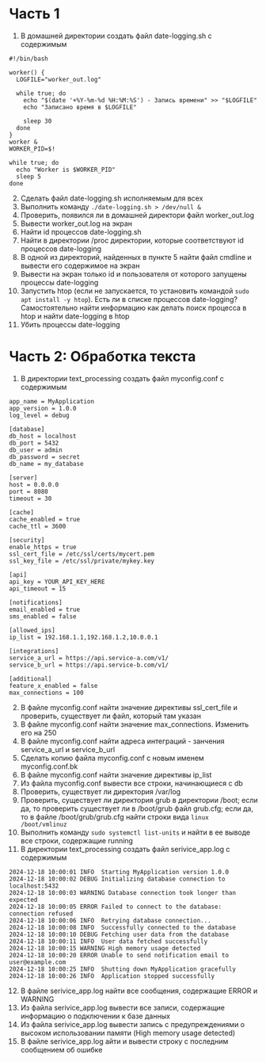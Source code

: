 # Часть 1
1) В домашней директории создать файл date-logging.sh с содержимым
```
#!/bin/bash

worker() {
  LOGFILE="worker_out.log"

  while true; do
    echo "$(date '+%Y-%m-%d %H:%M:%S') - Запись времени" >> "$LOGFILE"
    echo "Записано время в $LOGFILE"

    sleep 30
  done
}
worker &
WORKER_PID=$!

while true; do
  echo "Worker is $WORKER_PID"
  sleep 5
done
```
2) Сделать файл date-logging.sh исполняемым для всех
3) Выполнить команду ```./date-logging.sh > /dev/null &```
4) Проверить, появился ли в домашней директори файл worker_out.log
5) Вывести worker_out.log на экран
6) Найти id процессов date-logging.sh
7) Найти в директории /proc директории, которые соответствуют id процессов date-logging
8) В одной из директорий, найденных в пункте 5 найти файл cmdline и вывести его содержимое на экран
9) Вывести на экран только id и пользователя от которого запущены процессы date-logging
10) Запустить htop (если не запускается, то установить командой ```sudo apt install -y htop```). Есть ли в списке процессов date-logging? Самостоятельно найти информацию как делать поиск процесса в htop и найти date-logging в htop
11) Убить процессы date-logging
# Часть 2: Обработка текста
1) В директории text_processing создать файл myconfig.conf с содержимым
```
app_name = MyApplication
app_version = 1.0.0
log_level = debug

[database]
db_host = localhost
db_port = 5432
db_user = admin
db_password = secret
db_name = my_database

[server]
host = 0.0.0.0
port = 8080
timeout = 30

[cache]
cache_enabled = true
cache_ttl = 3600

[security]
enable_https = true
ssl_cert_file = /etc/ssl/certs/mycert.pem
ssl_key_file = /etc/ssl/private/mykey.key

[api]
api_key = YOUR_API_KEY_HERE
api_timeout = 15

[notifications]
email_enabled = true
sms_enabled = false

[allowed_ips]
ip_list = 192.168.1.1,192.168.1.2,10.0.0.1

[integrations]
service_a_url = https://api.service-a.com/v1/
service_b_url = https://api.service-b.com/v1/

[additional]
feature_x_enabled = false
max_connections = 100
```
2) В файле myconfig.conf найти значение директивы ssl_cert_file и проверить, существует ли файл, который там указан
3) В файле myconfig.conf найти значение max_connections. Изменить его на 250
4) В файле myconfig.conf найти адреса интеграций - занчения service_a_url и service_b_url
5) Сделать копию файла myconfig.conf с новым именем myconfig.conf.bk
6) В файле myconfig.conf найти значение директивы ip_list
7) Из файла myconfig.conf вывести все строки, начинающиеся с db
8) Проверить, существует ли директория /var/log
9) Проверить, существует ли директория grub в директории /boot; если да, то проверить существует ли в /boot/grub файл grub.cfg; если да, то в файле /boot/grub/grub.cfg найти строки вида ```linux   /boot/vmlinuz```
10) Выполнить команду ```sudo systemctl list-units``` и найти в ее выводе все строки, содержащие running
11) В директории text_processing создать файл serivice_app.log с содержимым
```
2024-12-18 10:00:01 INFO  Starting MyApplication version 1.0.0
2024-12-18 10:00:02 DEBUG Initializing database connection to localhost:5432
2024-12-18 10:00:03 WARNING Database connection took longer than expected
2024-12-18 10:00:05 ERROR Failed to connect to the database: connection refused
2024-12-18 10:00:06 INFO  Retrying database connection...
2024-12-18 10:00:08 INFO  Successfully connected to the database
2024-12-18 10:00:10 DEBUG Fetching user data from the database
2024-12-18 10:00:11 INFO  User data fetched successfully
2024-12-18 10:00:15 WARNING High memory usage detected
2024-12-18 10:00:20 ERROR Unable to send notification email to user@example.com
2024-12-18 10:00:25 INFO  Shutting down MyApplication gracefully
2024-12-18 10:00:26 INFO  Application stopped successfully
```
12) В файле serivice_app.log найти все сообщения, содержащие ERROR и WARNING
13) Из файла serivice_app.log вывести все записи, содержащие информацию о подключении к базе данных
14) Из файла serivice_app.log вывести запись с предупреждениями о высоком использовании памяти (High memory usage detected)
15) В файле serivice_app.log айти и вывести строку с последним сообщением об ошибке
